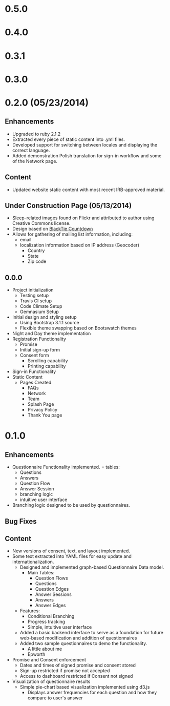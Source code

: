 # 0.5.0

# 0.4.0

# 0.3.1

# 0.3.0

# 0.2.0 (05/23/2014)
## Enhancements
- Upgraded to ruby 2.1.2
- Extracted every piece of static content into .yml files.
- Developed support for switching between locales and displaying the correct language.
- Added demonstration Polish translation for sign-in workflow and some of the Network page.

## Content
- Updated website static content with most recent IRB-approved material.

## Under Construction Page (05/13/2014)
- Sleep-related images found on Flickr and attributed to author using Creative Commons license.
- Design based on [BlackTie Countdown](http://www.blacktie.co/2014/03/counter-coming-soon-page/)
- Allows for gathering of mailing list information, including:
    - email
    - localization information based on IP address (Geocoder)
        - Country
        - State
        - Zip code

## 0.0.0
- Project initialization
    - Testing setup
    - Travis CI setup
    - Code Climate Setup
    - Gemnasium Setup
- Initial design and styling setup
    - Using Bootstrap 3.1.1 source
    - Flexible theme swapping based on Bootswatch themes
- Night and Day theme implementation
- Registration Functionality
    - Promise
    - Initial sign-up form
    - Consent form
        - Scrolling capability
        - Printing capability
- Sign-in Functionality
- Static Content
    - Pages Created:
        - FAQs
        - Network
        - Team
        - Splash Page
        - Privacy Policy
        - Thank You page

# 0.1.0
## Enhancements
  - Questionnaire Functionality implemented.
    = tables:
      - Questions
      - Answers
      - Question Flow
      - Answer Session
    - branching logic
    - intuitive user interface
  - Branching logic designed to be used by questionnaires.

## Bug Fixes
## Content
- New versions of consent, text, and layout implemented.
- Some text extracted into YAML files for easy update and internationalization.
    - Designed and implemented graph-based Questionnaire Data model.
        - Main Tables: 
            - Question Flows
            - Questions
            - Question Edges
            - Answer Sessions
            - Answers
            - Answer Edges
    - Features:
        - Conditional Branching
        - Progress tracking
        - Simple, intuitive user interface
    - Added a basic backend interface to serve as a foundation for future web-based modification and addition of questionnaires
    - Added two sample questionnaires to demo the functionality.
        - A little about me
        - Epworth
- Promise and Consent enforcement
    - Dates and times of signed promise and consent stored
    - Sign-up restricted if promise not accepted
    - Access to dashboard restricted if Consent not signed
- Visualization of questionnaire results
    - Simple pie-chart based visualization implemented using d3.js
        - Displays answer frequencies for each question and how they compare to user's answer